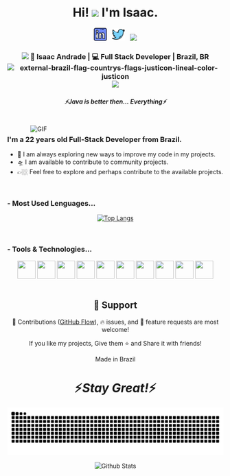 <div align="center" list-style="none">
  
 <h1> Hi! <img src="https://media.giphy.com/media/hvRJCLFzcasrR4ia7z/giphy.gif" width="25px"> I'm Isaac.</h1>

 <p align='center'>
   <a href="https://www.linkedin.com/in/isaacandrade84/"><img height="30" src="https://raw.githubusercontent.com/8bithemant/8bithemant/master/linkedin.png?raw=true"></a>&nbsp;&nbsp;
   <a href="https://twitter.com/andrade_techs"><img height="30" src="https://raw.githubusercontent.com/8bithemant/8bithemant/master/twitter.png?raw=true"></a>&nbsp;&nbsp;
   <a href = "mailto:isaac.andra84@gmail.com"><img src="https://img.shields.io/badge/-Gmail-%23333?style=for-the-badge&logo=gmail&logoColor=white" target="_blank"></a>

 </p>
 
<div align="center">
 <h3>
    <img src="https://media.giphy.com/media/WUlplcMpOCEmTGBtBW/giphy.gif" width="30">
   🙎 Isaac Andrade | 💻 Full Stack Developer | Brazil, BR <img width="25" height="25" src="https://img.icons8.com/external-justicon-lineal-color-justicon/64/external-brazil-flag-countrys-flags-justicon-lineal-color-justicon.png" alt="external-brazil-flag-countrys-flags-justicon-lineal-color-justicon"/> 
    <img src="https://media.giphy.com/media/WUlplcMpOCEmTGBtBW/giphy.gif" width="30">
 </h3>
</div>

<h5 align="center">
   <i>⚡️Java is better then... Everything⚡️</i>
  </h5>
</div>
  <br />
<img align="right" width="450px" alt="GIF" src="https://github.com/IsaacAndra/IsaacAndra/assets/95106435/de4251cb-6a03-4560-9fc8-4edbff45bcab" />
  <p><h3>I'm a 22 years old Full-Stack Developer from Brazil.</h3> </p> 
    
  - 🔭 I am always exploring new ways to improve my code in my projects.
  - 🛸 I am available to contribute to community projects.
  - 👉🏼 Feel free to explore and perhaps contribute to the available projects.
<br/>
  
<p align="center">
  <h3> - Most Used Lenguages... </h3>
   </p>
 
<div align="center">
  
 [![Top Langs](https://github-readme-stats.vercel.app/api/top-langs/?username=IsaacAndra&layout=compact&theme=radical&hide_progress=true)](https://github.com/anuraghazra/github-readme-stats)
  </div>
  <br/>


 ### - Tools & Technologies...
<div align="center">
  <img src="https://cdn.jsdelivr.net/gh/devicons/devicon/icons/html5/html5-original.svg" height="42" width="42" />
 <img src="https://cdn.jsdelivr.net/gh/devicons/devicon/icons/css3/css3-original.svg" height="42" width="42" />
  <img src="https://cdn.jsdelivr.net/gh/devicons/devicon/icons/javascript/javascript-original.svg" height="42" width="42" />
 <img src="https://cdn.jsdelivr.net/gh/devicons/devicon/icons/java/java-original.svg" height="42" width="42" />
  <img src="https://cdn.jsdelivr.net/gh/devicons/devicon@latest/icons/react/react-original.svg" height="42" width="42"/>
 <img src="https://cdn.jsdelivr.net/gh/devicons/devicon/icons/spring/spring-original.svg" height="42" width="42"/>
 <img src="https://cdn.jsdelivr.net/gh/devicons/devicon@latest/icons/postgresql/postgresql-original.svg" height="42" width="42"/>
 <img src="https://cdn.jsdelivr.net/gh/devicons/devicon@latest/icons/docker/docker-original.svg" height="42" width="42"/>
  <img src="https://cdn.jsdelivr.net/gh/devicons/devicon@latest/icons/linux/linux-original.svg" height="42" width="42"/>
  <img src="https://cdn.jsdelivr.net/gh/devicons/devicon@latest/icons/ubuntu/ubuntu-original.svg" height="42" width="42"/>

</div>

<br />

<h2 align="center">🤝 Support</h2>

<p align="center">🎀 Contributions (<a href="https://guides.github.com/introduction/flow" title="GitHub flow">GitHub Flow</a>), 🔥 issues, and 🥮 feature requests are most welcome!</p>

<p align="center"> If you like my projects, Give them ⭐ and Share it with friends!</p>
</p>
<p align="center">Made in Brazil</p>

<h1 align='center'>⚡️<i>Stay Great!</i>⚡️</h1>
<div align="center">

  ![Snake animation](https://github.com/IsaacAndra/IsaacAndra/blob/output/github-contribution-grid-snake-dark.svg)

</div>
  <p align="center">
        <img src="https://raw.githubusercontent.com/mayhemantt/mayhemantt/Update/svg/Bottom.svg" alt="Github Stats" />
</p>
